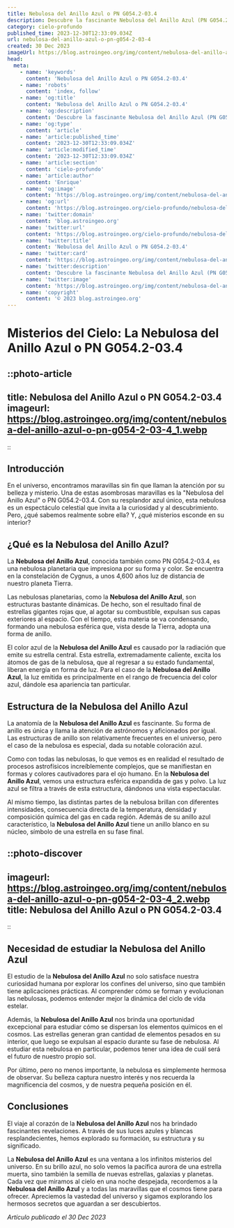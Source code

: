 ```yaml
---
title: Nebulosa del Anillo Azul o PN G054.2-03.4
description: Descubre la fascinante Nebulosa del Anillo Azul (PN G054.2-03.4), un fenómeno astronómico raro en nuestra galaxia. ¡Explora los secretos del cosmos!
category: cielo-profundo
published_time: 2023-12-30T12:33:09.034Z
url: nebulosa-del-anillo-azul-o-pn-g054-2-03-4
created: 30 Dec 2023
imageUrl: https://blog.astroingeo.org/img/content/nebulosa-del-anillo-azul-o-pn-g054-2-03-4_3.webp
head:
  meta:
    - name: 'keywords'
      content: 'Nebulosa del Anillo Azul o PN G054.2-03.4'
    - name: 'robots'
      content: 'index, follow'
    - name: 'og:title'
      content: 'Nebulosa del Anillo Azul o PN G054.2-03.4'
    - name: 'og:description'
      content: 'Descubre la fascinante Nebulosa del Anillo Azul (PN G054.2-03.4), un fenómeno astronómico raro en nuestra galaxia. ¡Explora los secretos del cosmos!'
    - name: 'og:type'
      content: 'article'
    - name: 'article:published_time'
      content: '2023-12-30T12:33:09.034Z'
    - name: 'article:modified_time'
      content: '2023-12-30T12:33:09.034Z'
    - name: 'article:section'
      content: 'cielo-profundo'
    - name: 'article:author'
      content: 'Enrique'
    - name: 'og:image'
      content: 'https://blog.astroingeo.org/img/content/nebulosa-del-anillo-azul-o-pn-g054-2-03-4_3.webp'
    - name: 'og:url'
      content: 'https://blog.astroingeo.org/cielo-profundo/nebulosa-del-anillo-azul-o-pn-g054-2-03-4'
    - name: 'twitter:domain'
      content: 'blog.astroingeo.org'
    - name: 'twitter:url'
      content: 'https://blog.astroingeo.org/cielo-profundo/nebulosa-del-anillo-azul-o-pn-g054-2-03-4'
    - name: 'twitter:title'
      content: 'Nebulosa del Anillo Azul o PN G054.2-03.4'
    - name: 'twitter:card'
      content: 'https://blog.astroingeo.org/img/content/nebulosa-del-anillo-azul-o-pn-g054-2-03-4_3.webp'
    - name: 'twitter:description'
      content: 'Descubre la fascinante Nebulosa del Anillo Azul (PN G054.2-03.4), un fenómeno astronómico raro en nuestra galaxia. ¡Explora los secretos del cosmos!'
    - name: 'twitter:image'
      content: 'https://blog.astroingeo.org/img/content/nebulosa-del-anillo-azul-o-pn-g054-2-03-4_3.webp'
    - name: 'copyright'
      content: '© 2023 blog.astroingeo.org'
---
```

# Misterios del Cielo: La Nebulosa del Anillo Azul o PN G054.2-03.4 

::photo-article
---
title: Nebulosa del Anillo Azul o PN G054.2-03.4
imageurl: https://blog.astroingeo.org/img/content/nebulosa-del-anillo-azul-o-pn-g054-2-03-4_1.webp
---
::

## Introducción

En el universo, encontramos maravillas sin fin que llaman la atención por su belleza y misterio. Una de estas asombrosas maravillas es la "Nebulosa del Anillo Azul" o PN G054.2-03.4. Con su resplandor azul único, esta nebulosa es un espectáculo celestial que invita a la curiosidad y al descubrimiento. Pero, ¿qué sabemos realmente sobre ella? Y, ¿qué misterios esconde en su interior?

## ¿Qué es la Nebulosa del Anillo Azul?

La **Nebulosa del Anillo Azul**, conocida también como PN G054.2-03.4, es una nebulosa planetaria que impresiona por su forma y color. Se encuentra en la constelación de Cygnus, a unos 4,600 años luz de distancia de nuestro planeta Tierra.

Las nebulosas planetarias, como la **Nebulosa del Anillo Azul**, son estructuras bastante dinámicas. De hecho, son el resultado final de estrellas gigantes rojas que, al agotar su combustible, expulsan sus capas exteriores al espacio. Con el tiempo, esta materia se va condensando, formando una nebulosa esférica que, vista desde la Tierra, adopta una forma de anillo.

El color azul de la **Nebulosa del Anillo Azul** es causado por la radiación que emite su estrella central. Esta estrella, extremadamente caliente, excita los átomos de gas de la nebulosa, que al regresar a su estado fundamental, liberan energía en forma de luz. Para el caso de la **Nebulosa del Anillo Azul**, la luz emitida es principalmente en el rango de frecuencia del color azul, dándole esa apariencia tan particular.

## Estructura de la Nebulosa del Anillo Azul

La anatomía de la **Nebulosa del Anillo Azul** es fascinante. Su forma de anillo es única y llama la atención de astrónomos y aficionados por igual. Las estructuras de anillo son relativamente frecuentes en el universo, pero el caso de la nebulosa es especial, dada su notable coloración azul.

Como con todas las nebulosas, lo que vemos es en realidad el resultado de procesos astrofísicos increíblemente complejos, que se manifiestan en formas y colores cautivadores para el ojo humano. En la **Nebulosa del Anillo Azul**, vemos una estructura esférica expandida de gas y polvo. La luz azul se filtra a través de esta estructura, dándonos una vista espectacular.

Al mismo tiempo, las distintas partes de la nebulosa brillan con diferentes intensidades, consecuencia directa de la temperatura, densidad y composición química del gas en cada región. Además de su anillo azul característico, la **Nebulosa del Anillo Azul** tiene un anillo blanco en su núcleo, símbolo de una estrella en su fase final.


::photo-discover
---
imageurl: https://blog.astroingeo.org/img/content/nebulosa-del-anillo-azul-o-pn-g054-2-03-4_2.webp
title: Nebulosa del Anillo Azul o PN G054.2-03.4
---
::

## Necesidad de estudiar la Nebulosa del Anillo Azul

El estudio de la **Nebulosa del Anillo Azul** no solo satisface nuestra curiosidad humana por explorar los confines del universo, sino que también tiene aplicaciones prácticas. Al comprender cómo se forman y evolucionan las nebulosas, podemos entender mejor la dinámica del ciclo de vida estelar.

Además, la **Nebulosa del Anillo Azul** nos brinda una oportunidad excepcional para estudiar cómo se dispersan los elementos químicos en el cosmos. Las estrellas generan gran cantidad de elementos pesados en su interior, que luego se expulsan al espacio durante su fase de nebulosa. Al estudiar esta nebulosa en particular, podemos tener una idea de cuál será el futuro de nuestro propio sol.

Por último, pero no menos importante, la nebulosa es simplemente hermosa de observar. Su belleza captura nuestro interés y nos recuerda la magnificencia del cosmos, y de nuestra pequeña posición en él.

## Conclusiones

El viaje al corazón de la **Nebulosa del Anillo Azul** nos ha brindado fascinantes revelaciones. A través de sus luces azules y blancas resplandecientes, hemos explorado su formación, su estructura y su significado.

La **Nebulosa del Anillo Azul** es una ventana a los infinitos misterios del universo. En su brillo azul, no solo vemos la pacífica aurora de una estrella muerta, sino también la semilla de nuevas estrellas, galaxias y planetas. Cada vez que miramos al cielo en una noche despejada, recordemos a la **Nebulosa del Anillo Azul** y a todas las maravillas que el cosmos tiene para ofrecer. Apreciemos la vastedad del universo y sigamos explorando los hermosos secretos que aguardan a ser descubiertos.


_Artículo publicado el 30 Dec 2023_
